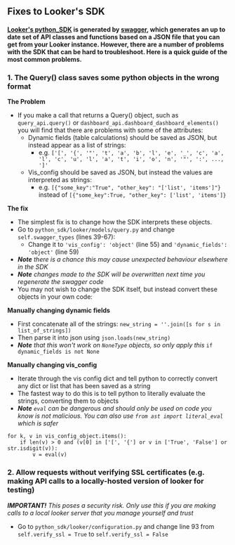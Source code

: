 ## Fixes to Looker's SDK
#### [Looker's python_SDK](https://discourse.looker.com/t/generating-client-sdks-for-the-looker-api/3185) is generated by [swagger](https://swagger.io/), which generates an up to date set of API classes and functions based on a JSON file that you can get from your Looker instance. However, there are a number of problems with the SDK that can be hard to troubleshoot. Here is a quick guide of the most common problems.

### 1. The Query() class saves some python objects in the wrong format
**The Problem**
* If you make a call that returns a Query() object, such as `query_api.query()` or `dashboard_api.dashboard_dashboard_elements()` you will find that there are problems with some of the attributes:
  * Dynamic fields (table calculations) should be saved as JSON, but instead appear as a list of strings:
    * e.g. `['[', '{', '"', 't', 'a', 'b', 'l', 'e', '_', 'c', 'a', 'l', 'c', 'u', 'l', 'a', 't', 'i', 'o', 'n', '"', ':', ..., ']'`
  * Vis_config should be saved as JSON, but instead the values are interpreted as strings:
    * e.g. `[{"some_key":"True", "other_key": "['list', 'items']"}` instead of `[{"some_key":True, "other_key": ['list', 'items']}`

**The fix**
* The simplest fix is to change how the SDK interprets these objects. 
* Go to `python_sdk/looker/models/query.py` and change `self.swagger_types` (lines 39-67):
  * Change it to `'vis_config': 'object'` (line 55) and `'dynamic_fields': 'object'` (line 59)
 * _**Note** there is a chance this may cause unexpected behaviour elsewhere in the SDK_
 * _**Note** changes made to the SDK will be overwritten next time you regenerate the swagger code_
* You may not wish to change the SDK itself, but instead convert these objects in your own code:

**Manually changing dynamic fields**
* First concatenate all of the strings: `new_string = ''.join([s for s in list_of_strings])`
* Then parse it into json using `json.loads(new_string)`
* _**Note** that this won't work on `NoneType` objects, so only apply this_ `if dynamic_fields is not None`
  

**Manually changing vis_config**
* Iterate through the vis config dict and tell python to correctly convert any dict or list that has been saved as a string
* The fastest way to do this is to tell python to literally evaluate the strings, converting them to objects
* _**Note** `eval` can be dangerous and should only be used on code you know is not malicious. You can also use `from ast import literal_eval` which is safer_

```
for k, v in vis_config_object.items():
    if len(v) > 0 and (v[0] in ['[', '{'] or v in ['True', 'False'] or str.isdigit(v)):
        v = eval(v)
```

### 2. Allow requests without verifying SSL certificates (e.g. making API calls to a locally-hosted version of looker for testing)
_**IMPORTANT!** This poses a security risk. Only use this if you are making calls to a local looker server that you manage yourself and trust_
* Go to `python_sdk/looker/configuration.py` and change line 93  from `self.verify_ssl = True` to `self.verify_ssl = False`
